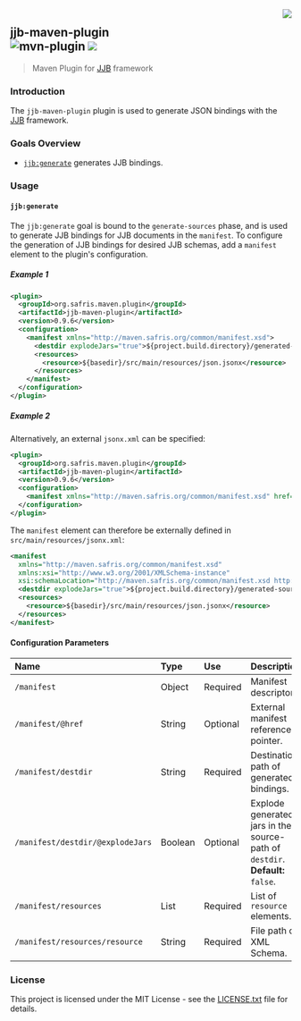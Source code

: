 <img src="https://www.cohesionfirst.org/logo.png" align="right">

## jjb-maven-plugin<br>![mvn-plugin][mvn-plugin] <a href="https://www.cohesionfirst.org/"><img src="https://img.shields.io/badge/CohesionFirst%E2%84%A2--blue.svg"></a>
> Maven Plugin for [JJB][jjb] framework

### Introduction

The `jjb-maven-plugin` plugin is used to generate JSON bindings with the [JJB][jjb] framework.

### Goals Overview

* [`jjb:generate`](#jjbgenerate) generates JJB bindings.

### Usage

#### `jjb:generate`

The `jjb:generate` goal is bound to the `generate-sources` phase, and is used to generate JJB bindings for JJB documents in the `manifest`. To configure the generation of JJB bindings for desired JJB schemas, add a `manifest` element to the plugin's configuration.

##### Example 1

```xml
<plugin>
  <groupId>org.safris.maven.plugin</groupId>
  <artifactId>jjb-maven-plugin</artifactId>
  <version>0.9.6</version>
  <configuration>
    <manifest xmlns="http://maven.safris.org/common/manifest.xsd">
      <destdir explodeJars="true">${project.build.directory}/generated-sources/jjb</destdir>
      <resources>
        <resource>${basedir}/src/main/resources/json.jsonx</resource>
      </resources>
    </manifest>
  </configuration>
</plugin>
```

##### Example 2

Alternatively, an external `jsonx.xml` can be specified:

```xml
<plugin>
  <groupId>org.safris.maven.plugin</groupId>
  <artifactId>jjb-maven-plugin</artifactId>
  <version>0.9.6</version>
  <configuration>
    <manifest xmlns="http://maven.safris.org/common/manifest.xsd" href="${basedir}/src/main/resources/jsonx.xml"/>
  </configuration>
</plugin>
```

The `manifest` element can therefore be externally defined in `src/main/resources/jsonx.xml`:

```xml
<manifest
  xmlns="http://maven.safris.org/common/manifest.xsd"
  xmlns:xsi="http://www.w3.org/2001/XMLSchema-instance"
  xsi:schemaLocation="http://maven.safris.org/common/manifest.xsd http://maven.safris.org/common/manifest.xsd">
  <destdir explodeJars="true">${project.build.directory}/generated-sources/jjb</destdir>
  <resources>
    <resource>${basedir}/src/main/resources/json.jsonx</resource>
  </resources>
</manifest>
```

#### Configuration Parameters

| Name                             | Type    | Use      | Description                                                                   |
|:---------------------------------|:--------|:---------|:------------------------------------------------------------------------------|
| `/manifest`                      | Object  | Required | Manifest descriptor.                                                          |
| `/manifest/@href`                | String  | Optional | External manifest reference pointer.                                          |
| `/manifest/destdir`              | String  | Required | Destination path of generated bindings.                                       |
| `/manifest/destdir/@explodeJars` | Boolean | Optional | Explode generated jars in the source-path of `destdir`. **Default:** `false`. |
| `/manifest/resources`            | List    | Required | List of `resource` elements.                                                  |
| `/manifest/resources/resource`   | String  | Required | File path of XML Schema.                                                      |

### License

This project is licensed under the MIT License - see the [LICENSE.txt](LICENSE.txt) file for details.

[mvn-plugin]: https://img.shields.io/badge/mvn-plugin-lightgrey.svg
[jjb]: https://github.com/SevaSafris/jjb